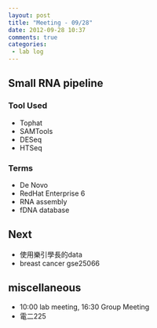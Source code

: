 ```yaml
---
layout: post
title: "Meeting - 09/28"
date: 2012-09-28 10:37
comments: true
categories: 
 - lab log
---
```


## Small RNA pipeline

### Tool Used

* Tophat
* SAMTools
* DESeq
* HTSeq

### Terms

* De Novo
* RedHat Enterprise 6
* RNA assembly
* fDNA database

## Next

* 使用樂引學長的data
* breast cancer gse25066

## miscellaneous

* 10:00 lab meeting, 16:30 Group Meeting 
* 電二225




